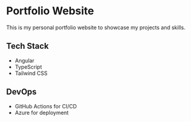 # Portfolio Website

This is my personal portfolio website to showcase my projects and skills.

## Tech Stack

*   Angular
*   TypeScript
*   Tailwind CSS

## DevOps

*   GitHub Actions for CI/CD
*   Azure for deployment
